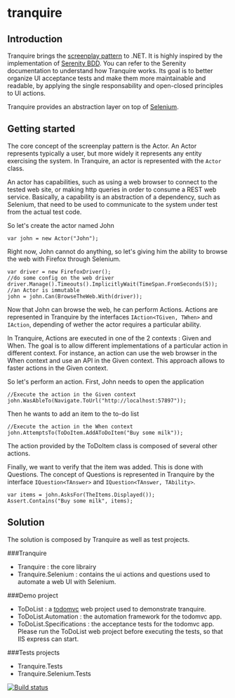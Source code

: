 tranquire
=========

Introduction
------------
Tranquire brings the [screenplay pattern](http://www.infoq.com/articles/Beyond-Page-Objects-Test-Automation-Serenity-Screenplay) to .NET. It is highly inspired by the implementation of [Serenity BDD](http://www.serenity-bdd.info). You can refer to the Serenity documentation to understand how Tranquire works.
Its goal is to better organize UI acceptance tests and make them more maintainable and readable, by applying the single responsability and open-closed principles to UI actions.

Tranquire provides an abstraction layer on top of [Selenium](http://www.seleniumhq.org/).

Getting started
---------------
The core concept of the screenplay pattern is the Actor. An Actor represents typically a user, but more widely it represents any entity exercising the system. In Tranquire, an actor is represented with the `Actor` class.

An actor has capabilities, such as using a web browser to connect to the tested web site, or making http queries in order to consume a REST web service. Basically, a capability is an abstraction of a dependency, such as Selenium, that need to be used to communicate to the system under test from the actual test code. 

So let's create the actor named John

    var john = new Actor("John");

Right now, John cannot do anything, so let's giving him the ability to browse the web with Firefox through Selenium.

    var driver = new FirefoxDriver();
    //do some config on the web driver
    driver.Manage().Timeouts().ImplicitlyWait(TimeSpan.FromSeconds(5));
    //an Actor is immutable
    john = john.Can(BrowseTheWeb.With(driver));
    
Now that John can browse the web, he can perform Actions. Actions are represented in Tranquire by the interfaces `IAction<TGiven, TWhen>` and `IAction`, depending of wether the actor requires a particular ability.

In Tranquire, Actions are executed in one of the 2 contexts : Given and When. The goal is to allow different implementations of a particular action in different context. For instance, an action can use the web browser in the When context and use an API in the Given context. This approach allows to faster actions in the Given context.

So let's perform an action. First, John needs to open the application

    //Execute the action in the Given context
    john.WasAbleTo(Navigate.ToUrl("http://localhost:57897"));

Then he wants to add an item to the to-do list

    //Execute the action in the When context
    john.AttemptsTo(ToDoItem.AddAToDoItem("Buy some milk"));

The action provided by the ToDoItem class is composed of several other actions.

Finally, we want to verify that the item was added. This is done with Questions. The concept of Questions is represented in Tranquire by the interface `IQuestion<TAnswer>` and `IQuestion<TAnswer, TAbility>`.

    var items = john.AsksFor(TheItems.Displayed());
    Assert.Contains("Buy some milk", items);

Solution
--------
The solution is composed by Tranquire as well as test projects.

###Tranquire
* Tranquire : the core librairy
* Tranquire.Selenium : contains the ui actions and questions used to automate a web UI with Selenium.

###Demo project
* ToDoList : a [todomvc](http://todomvc.com/) web project used to demonstrate tranquire. 
* ToDoList.Automation : the automation framework for the todomvc app.
* ToDoList.Specifications : the acceptance tests for the todomvc app. Please run the ToDoList web project before executing the tests, so that IIS express can start.

###Tests projects
* Tranquire.Tests
* Tranquire.Selenium.Tests

[![Build status](https://ci.appveyor.com/api/projects/status/qmv6y5576jyvra1q/branch/master?svg=true)](https://ci.appveyor.com/project/Galad/tranquire/branch/master)
